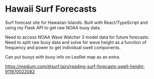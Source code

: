 # Hawaii Surf Forecasts

Surf forecast site for Hawaiian Islands. Built with React/TypeScript and using my Flask API to get raw NOAA buoy data.

Need to access NOAA Wave Watcher 3 model data for future forecasts.
Need to split raw buoy data and solve for wave height as a function of frequency and power to get individual swell components.

Can put buoys with buoy info on Leaflet map as an extra.

https://medium.com/@surf.lazy/reading-surf-forecasts-swell-height-911970022082

